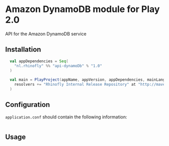 Amazon DynamoDB module for Play 2.0
=====================================================

API for the Amazon DynamoDB service 


Installation
------------

``` scala
  val appDependencies = Seq(
    "nl.rhinofly" %% "api-dynamoDb" % "1.0"
  )
  
  val main = PlayProject(appName, appVersion, appDependencies, mainLang = SCALA).settings(
    resolvers += "Rhinofly Internal Release Repository" at "http://maven-repository.rhinofly.net:8081/artifactory/libs-release-local"
  )
```

Configuration
-------------

`application.conf` should contain the following information:

``` scala

```

Usage
-----